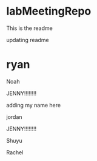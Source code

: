 # labMeetingRepo

This is the readme

updating readme

# ryan

Noah

JENNY!!!!!!!!

adding my name here

jordan

JENNY!!!!!!!!

Shuyu

Rachel
